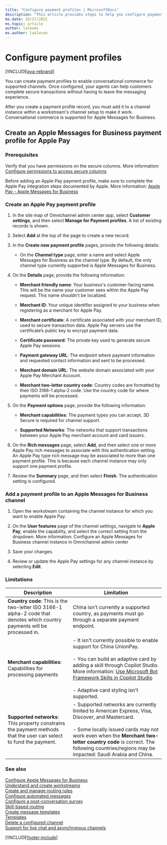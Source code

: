 ```yaml
---
title: "Configure payment profiles | MicrosoftDocs"
description: "This article provides steps to help you configure payment profiles in Omnichannel for Customer Service."
ms.date: 10/27/2022
ms.topic: article
author: lalexms
ms.author: laalexan
---
```


# Configure payment profiles

[!INCLUDE[pva-rebrand](../includes/cc-pva-rebrand.md)]

You can create payment profiles to enable conversational commerce for supported channels. Once configured, your agents can help customers complete secure transactions without having to leave the messaging experience.

After you create a payment profile record, you must add it to a channel instance within a workstream's channel setup to make it work. Conversational commerce is supported for Apple Messages for Business.

## Create an Apple Messages for Business payment profile for Apple Pay

### Prerequisites

Verify that you have permissions on the secure columns. More information: [Configure permissions to access secure columns](add-users-assign-roles.md#configure-permissions-to-access-secure-columns)

Before adding an Apple Pay payment profile, make sure to complete the Apple Pay integration steps documented by Apple. More information: [Apple Pay - Apple Messages for Business](https://register.apple.com/resources/messages/msp-api-tutorial/applepay#integrating-apple-pay)

### Create an Apple Pay payment profile

1. In the site map of Omnichannel admin center app, select **Customer settings**, and then select **Manage for Payment profiles**. A list of existing records is shown.

1. Select **Add** at the top of the page to create a new record.	

1. In the **Create new payment profile** pages, provide the following details:<br>

     - On the **Channel type** page, enter a name and select Apple Messages for Business as the channel type. By default, the only channel type currently supported is Apple Messages for Business.<br>

1. On the **Details** page, provide the following information:<br>

     - **Merchant friendly name**: Your business's customer-facing name. This will be the name your customer sees within the Apple Pay request. This name shouldn't be localized.<br>
     
     - **Merchant ID**: Your unique identifier assigned to your business when registering as a merchant for Apple Pay.<br>
     
     - **Merchant certificate**: A certificate associated with your merchant ID, used to secure transaction data. Apple Pay servers use the certificate’s public key to encrypt payment data.<br>
     
     - **Certificate password**: The private key used to generate secure Apple Pay sessions. <br>
     
     - **Payment gateway URL**: The endpoint where payment information and requested contact information and sent to be processed.<br>
     
     - **Merchant domain URL**: The website domain associated with your Apple Pay Merchant Account. <br>
     
     - **Merchant two-letter country code**: Country codes are formatted by their ISO 3166-1 alpha-2 code. Use the country code for where payments will be processed. <br>
     
1. On the **Payment options** page, provide the following information:<br>
    
     - **Merchant capabilities**: The payment types you can accept. 3D Secure is required for channel support.<br>
     
     - **Supported Networks**: The networks that support transactions between your Apple Pay merchant account and card issuers.<br>

1. On the **Rich messages** page, select **Add**, and then select one or more Apple Pay rich messages to associate with this authentication setting. <br>
An Apple Pay type rich message may be associated to more than one payment profile. This is because each channel instance may only support one payment profile. <br>

1. Review the **Summary** page, and then select **Finish**. The authentication setting is configured. 

### Add a payment profile to an Apple Messages for Business channel

1. Open the workstream containing the channel instance for which you want to enable Apple Pay.

1. On the **User features** page of the channel settings, navigate to **Apple Pay**, enable the capability, and select the correct setting from the dropdown. More information: Configure an Apple Messages for Business channel instance in Omnichannel admin center

1. Save your changes.

1. Review or update the Apple Pay settings for any channel instance by selecting **Edit**.

### Limitations

|Description | Limitation |
|-----------|---------------|
| **Country code**: This is the two-letter ISO 3166-1 alpha-2 code that denotes which country payments will be processed in. | China isn't currently a supported country, as payments must go through a separate payment endpoint. |
| **Merchant capabilities**: Capabilities for processing payments | - It isn't currently possible to enable support for China UnionPay. <br><br> - You can build an adaptive card by adding a skill through Copilot Studio. More information: [Use Microsoft Bot Framework Skills in Copilot Studio]() <br><br> - Adaptive card styling isn't supported. |
| **Supported networks**: This property constrains the payment methods that the user can select to fund the payment. | - Supported networks are currently limited to American Express, Visa, Discover, and Mastercard. <br> <br> - Some locally issued cards may not work even when the **Merchant two-letter country code** is correct. The following countries/regions may be impacted: Saudi Arabia and China. | 


### See also

[Configure Apple Messages for Business](configure-apple-messages-for-business-channel.md)  
[Understand and create workstreams](work-streams-introduction.md)  
[Create and manage routing rules](routing-rules.md)  
[Configure automated messages](configure-automated-message.md)  
[Configure a post-conversation survey](configure-post-conversation-survey.md)  
[Skill-based routing](overview-skill-work-distribution.md)  
[Create message templates](create-message-templates.md)  
[Templates](/dynamics365/app-profile-manager/templates-overview)  
[Delete a configured channel](delete-channel.md)  
[Support for live chat and asynchronous channels](card-support-in-channels.md)  

[!INCLUDE[footer-include](../includes/footer-banner.md)]
